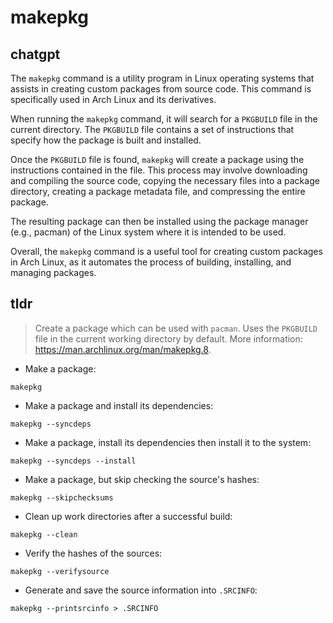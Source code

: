 # makepkg 
## chatgpt 
The `makepkg` command is a utility program in Linux operating systems that assists in creating custom packages from source code. This command is specifically used in Arch Linux and its derivatives.

When running the `makepkg` command, it will search for a `PKGBUILD` file in the current directory. The `PKGBUILD` file contains a set of instructions that specify how the package is built and installed. 

Once the `PKGBUILD` file is found, `makepkg` will create a package using the instructions contained in the file. This process may involve downloading and compiling the source code, copying the necessary files into a package directory, creating a package metadata file, and compressing the entire package.

The resulting package can then be installed using the package manager (e.g., pacman) of the Linux system where it is intended to be used. 

Overall, the `makepkg` command is a useful tool for creating custom packages in Arch Linux, as it automates the process of building, installing, and managing packages. 

## tldr 
 
> Create a package which can be used with `pacman`.
> Uses the `PKGBUILD` file in the current working directory by default.
> More information: <https://man.archlinux.org/man/makepkg.8>.

- Make a package:

`makepkg`

- Make a package and install its dependencies:

`makepkg --syncdeps`

- Make a package, install its dependencies then install it to the system:

`makepkg --syncdeps --install`

- Make a package, but skip checking the source's hashes:

`makepkg --skipchecksums`

- Clean up work directories after a successful build:

`makepkg --clean`

- Verify the hashes of the sources:

`makepkg --verifysource`

- Generate and save the source information into `.SRCINFO`:

`makepkg --printsrcinfo > .SRCINFO`
